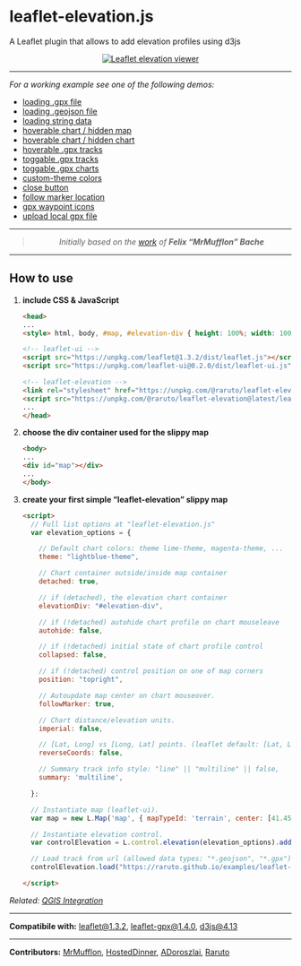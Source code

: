 # leaflet-elevation.js
A Leaflet plugin that allows to add elevation profiles using d3js

<p align="center">
    <a href="https://raruto.github.io/examples/leaflet-elevation/leaflet-elevation_hoverable-tracks.html"><img src="https://raruto.github.io/img/leaflet-elevation.png" alt="Leaflet elevation viewer" /></a>
</p>

---

_For a working example see one of the following demos:_
- [loading .gpx file](https://raruto.github.io/examples/leaflet-elevation/leaflet-elevation.html)
- [loading .geojson file](https://raruto.github.io/examples/leaflet-elevation/leaflet-elevation_geojson-data.html)
- [loading string data](https://raruto.github.io/examples/leaflet-elevation/leaflet-elevation_string-data.html)
- [hoverable chart / hidden map](https://raruto.github.io/examples/leaflet-elevation/leaflet-elevation_hidden-map.html)
- [hoverable chart / hidden chart](https://raruto.github.io/examples/leaflet-elevation/leaflet-elevation_hidden-chart.html)
- [hoverable .gpx tracks](https://raruto.github.io/examples/leaflet-elevation/leaflet-elevation_hoverable-tracks.html)
- [toggable .gpx tracks](https://raruto.github.io/examples/leaflet-elevation/leaflet-elevation_toggable-tracks.html)
- [toggable .gpx charts](https://raruto.github.io/examples/leaflet-elevation/leaflet-elevation_toggable-charts.html)
- [custom-theme colors](https://raruto.github.io/examples/leaflet-elevation/leaflet-elevation_custom-theme.html)
- [close button](https://raruto.github.io/examples/leaflet-elevation/leaflet-elevation_close-button.html)
- [follow marker location](https://raruto.github.io/examples/leaflet-elevation/leaflet-elevation_follow-marker.html)
- [gpx waypoint icons](https://raruto.github.io/examples/leaflet-elevation/leaflet-elevation_gpx-waypoints.html)
- [upload local gpx file](https://raruto.github.io/examples/leaflet-elevation/leaflet-elevation_upload-gpx.html)

---

<blockquote>
    <p align="center">
        <em>Initially based on the <a href="http://mrmufflon.github.io/Leaflet.Elevation/">work</a> of <strong>Felix “MrMufflon” Bache</strong></em>
    </p>
</blockquote>

---

## How to use

1. **include CSS & JavaScript**
    ```html
    <head>
    ...
    <style> html, body, #map, #elevation-div { height: 100%; width: 100%; padding: 0; margin: 0; } #map { height: 75%; } #elevation-div {	height: 25%; font: 12px/1.5 "Helvetica Neue", Arial, Helvetica, sans-serif; } </style>

    <!-- leaflet-ui -->
    <script src="https://unpkg.com/leaflet@1.3.2/dist/leaflet.js"></script>
    <script src="https://unpkg.com/leaflet-ui@0.2.0/dist/leaflet-ui.js"></script>

    <!-- leaflet-elevation -->
    <link rel="stylesheet" href="https://unpkg.com/@raruto/leaflet-elevation@latest/leaflet-elevation.css" />
    <script src="https://unpkg.com/@raruto/leaflet-elevation@latest/leaflet-elevation.js"></script>
    ...
    </head>
    ```
2. **choose the div container used for the slippy map**
    ```html
    <body>
    ...
    <div id="map"></div>
    ...
    </body>
    ```
3. **create your first simple “leaflet-elevation” slippy map**
    ```html
    <script>
      // Full list options at "leaflet-elevation.js"
      var elevation_options = {

        // Default chart colors: theme lime-theme, magenta-theme, ...
        theme: "lightblue-theme",

        // Chart container outside/inside map container
        detached: true,

        // if (detached), the elevation chart container
        elevationDiv: "#elevation-div",

        // if (!detached) autohide chart profile on chart mouseleave
        autohide: false,

        // if (!detached) initial state of chart profile control
        collapsed: false,

        // if (!detached) control position on one of map corners
        position: "topright",

        // Autoupdate map center on chart mouseover.
        followMarker: true,

        // Chart distance/elevation units.
        imperial: false,

        // [Lat, Long] vs [Long, Lat] points. (leaflet default: [Lat, Long])
        reverseCoords: false,

        // Summary track info style: "line" || "multiline" || false,
        summary: 'multiline',

      };

      // Instantiate map (leaflet-ui).
      var map = new L.Map('map', { mapTypeId: 'terrain', center: [41.4583, 12.7059], zoom: 5 });

      // Instantiate elevation control.
      var controlElevation = L.control.elevation(elevation_options).addTo(map);

      // Load track from url (allowed data types: "*.geojson", "*.gpx")
      controlElevation.load("https://raruto.github.io/examples/leaflet-elevation/via-emilia.gpx");

    </script>
    ```
_Related: [QGIS Integration](https://github.com/faunalia/trackprofile2web)_

---

**Compatibile with:** leaflet@1.3.2, leaflet-gpx@1.4.0, d3js@4.13

---

**Contributors:** [MrMufflon](https://github.com/MrMufflon/Leaflet.Elevation), [HostedDinner](https://github.com/HostedDinner/Leaflet.Elevation), [ADoroszlai](http://ADoroszlai.github.io/joebed/), [Raruto](https://github.com/Raruto/leaflet-elevation)
